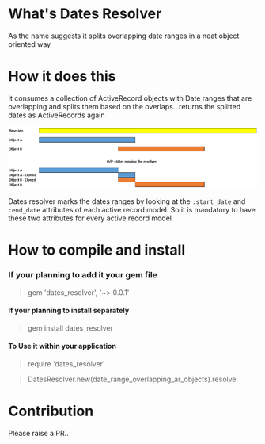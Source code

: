 # What's Dates Resolver

As the name suggests it splits overlapping date ranges in a neat object oriented way

# How it does this
It consumes a collection of ActiveRecord objects with Date ranges that are overlapping and splits them based on the overlaps.. returns the splitted dates as ActiveRecords again

![Logic](https://raw.githubusercontent.com/SathishAchilles/DatesResolver/master/images/dates_resolver_logic.PNG?_sm_au_=iqM0KTfNWWQrH4kM)

Dates resolver marks the dates ranges by looking at the `:start_date` and `:end_date` attributes of each active record model.
So it is mandatory to have these two attributes for every active record model

# How to compile and install 

### If your planning to add it your gem file
> gem 'dates_resolver', '~> 0.0.1' 

#### If your planning to install separately 
> gem install dates_resolver

#### To Use it within your application
> require 'dates_resolver'

> DatesResolver.new(date_range_overlapping_ar_objects).resolve

# Contribution
Please raise a PR..


